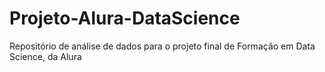 # Projeto-Alura-DataScience
Repositório de análise de dados para o projeto final de Formação em Data Science, da Alura

